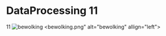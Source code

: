 # DataProcessing 11
11
<img src="https://github.com/woofmeow1/DataProcessing-Website/blob/master/docs/bewolking.png" alt="bewolking" allign="left">
<bewolking.png" alt="bewolking" allign="left">






